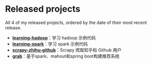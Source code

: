 # Released projects

All <!-- release_count starts -->4<!-- release_count ends --> of my released projects, ordered by the date of their most recent release.

<!-- recent_releases starts -->
* **[learning-hadoop](https://github.com/chensoul/learning-hadoop)**：学习 hadoop 示例代码
* **[learning-spark](https://github.com/chensoul/learning-spark)**：学习 spark 示例代码
* **[scrapy-zhihu-github](https://github.com/chensoul/scrapy-zhihu-github)**：Scrapy 爬取知乎和 Github 用户
* **[grab](https://github.com/chensoul/grab)**：基于spark、mahout和spring boot构建推荐系统
<!-- recent_releases ends -->